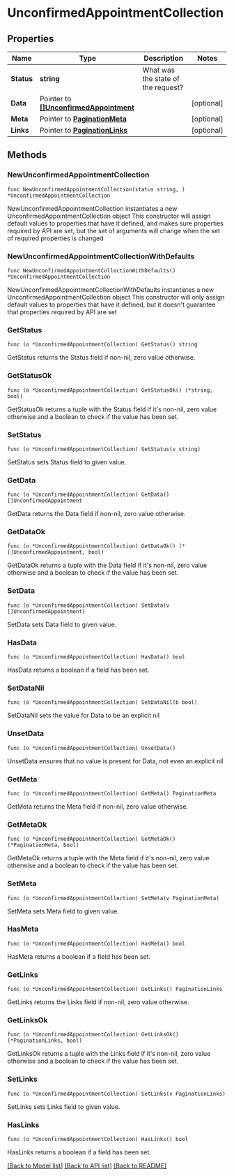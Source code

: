 # UnconfirmedAppointmentCollection

## Properties

Name | Type | Description | Notes
------------ | ------------- | ------------- | -------------
**Status** | **string** | What was the state of the request? | 
**Data** | Pointer to [**[]UnconfirmedAppointment**](UnconfirmedAppointment.md) |  | [optional] 
**Meta** | Pointer to [**PaginationMeta**](PaginationMeta.md) |  | [optional] 
**Links** | Pointer to [**PaginationLinks**](PaginationLinks.md) |  | [optional] 

## Methods

### NewUnconfirmedAppointmentCollection

`func NewUnconfirmedAppointmentCollection(status string, ) *UnconfirmedAppointmentCollection`

NewUnconfirmedAppointmentCollection instantiates a new UnconfirmedAppointmentCollection object
This constructor will assign default values to properties that have it defined,
and makes sure properties required by API are set, but the set of arguments
will change when the set of required properties is changed

### NewUnconfirmedAppointmentCollectionWithDefaults

`func NewUnconfirmedAppointmentCollectionWithDefaults() *UnconfirmedAppointmentCollection`

NewUnconfirmedAppointmentCollectionWithDefaults instantiates a new UnconfirmedAppointmentCollection object
This constructor will only assign default values to properties that have it defined,
but it doesn't guarantee that properties required by API are set

### GetStatus

`func (o *UnconfirmedAppointmentCollection) GetStatus() string`

GetStatus returns the Status field if non-nil, zero value otherwise.

### GetStatusOk

`func (o *UnconfirmedAppointmentCollection) GetStatusOk() (*string, bool)`

GetStatusOk returns a tuple with the Status field if it's non-nil, zero value otherwise
and a boolean to check if the value has been set.

### SetStatus

`func (o *UnconfirmedAppointmentCollection) SetStatus(v string)`

SetStatus sets Status field to given value.


### GetData

`func (o *UnconfirmedAppointmentCollection) GetData() []UnconfirmedAppointment`

GetData returns the Data field if non-nil, zero value otherwise.

### GetDataOk

`func (o *UnconfirmedAppointmentCollection) GetDataOk() (*[]UnconfirmedAppointment, bool)`

GetDataOk returns a tuple with the Data field if it's non-nil, zero value otherwise
and a boolean to check if the value has been set.

### SetData

`func (o *UnconfirmedAppointmentCollection) SetData(v []UnconfirmedAppointment)`

SetData sets Data field to given value.

### HasData

`func (o *UnconfirmedAppointmentCollection) HasData() bool`

HasData returns a boolean if a field has been set.

### SetDataNil

`func (o *UnconfirmedAppointmentCollection) SetDataNil(b bool)`

 SetDataNil sets the value for Data to be an explicit nil

### UnsetData
`func (o *UnconfirmedAppointmentCollection) UnsetData()`

UnsetData ensures that no value is present for Data, not even an explicit nil
### GetMeta

`func (o *UnconfirmedAppointmentCollection) GetMeta() PaginationMeta`

GetMeta returns the Meta field if non-nil, zero value otherwise.

### GetMetaOk

`func (o *UnconfirmedAppointmentCollection) GetMetaOk() (*PaginationMeta, bool)`

GetMetaOk returns a tuple with the Meta field if it's non-nil, zero value otherwise
and a boolean to check if the value has been set.

### SetMeta

`func (o *UnconfirmedAppointmentCollection) SetMeta(v PaginationMeta)`

SetMeta sets Meta field to given value.

### HasMeta

`func (o *UnconfirmedAppointmentCollection) HasMeta() bool`

HasMeta returns a boolean if a field has been set.

### GetLinks

`func (o *UnconfirmedAppointmentCollection) GetLinks() PaginationLinks`

GetLinks returns the Links field if non-nil, zero value otherwise.

### GetLinksOk

`func (o *UnconfirmedAppointmentCollection) GetLinksOk() (*PaginationLinks, bool)`

GetLinksOk returns a tuple with the Links field if it's non-nil, zero value otherwise
and a boolean to check if the value has been set.

### SetLinks

`func (o *UnconfirmedAppointmentCollection) SetLinks(v PaginationLinks)`

SetLinks sets Links field to given value.

### HasLinks

`func (o *UnconfirmedAppointmentCollection) HasLinks() bool`

HasLinks returns a boolean if a field has been set.


[[Back to Model list]](../README.md#documentation-for-models) [[Back to API list]](../README.md#documentation-for-api-endpoints) [[Back to README]](../README.md)


